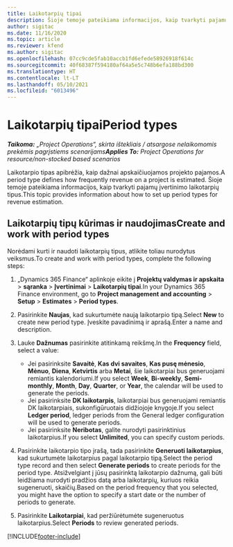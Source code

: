 ```yaml
---
title: Laikotarpių tipai
description: Šioje temoje pateikiama informacijos, kaip tvarkyti pajamų įvertinimo laikotarpių tipus.
author: sigitac
ms.date: 11/16/2020
ms.topic: article
ms.reviewer: kfend
ms.author: sigitac
ms.openlocfilehash: 07cc9cde5fab10accb1fd6efede58926918f614c
ms.sourcegitcommit: 40f68387f594180af64a5e5c748b6efa188bd300
ms.translationtype: HT
ms.contentlocale: lt-LT
ms.lasthandoff: 05/10/2021
ms.locfileid: "6013496"
---
```

# <a name="period-types"></a><span data-ttu-id="91d3c-103">Laikotarpių tipai</span><span class="sxs-lookup"><span data-stu-id="91d3c-103">Period types</span></span>

<span data-ttu-id="91d3c-104">_**Taikoma:** „Project Operations“, skirta ištekliais / atsargose nelaikomomis prekėmis pagrįstiems scenarijams_</span><span class="sxs-lookup"><span data-stu-id="91d3c-104">_**Applies To:** Project Operations for resource/non-stocked based scenarios_</span></span>

<span data-ttu-id="91d3c-105">Laikotarpio tipas apibrėžia, kaip dažnai apskaičiuojamos projekto pajamos.</span><span class="sxs-lookup"><span data-stu-id="91d3c-105">A period type defines how frequently revenue on a project is estimated.</span></span> <span data-ttu-id="91d3c-106">Šioje temoje pateikiama informacijos, kaip tvarkyti pajamų įvertinimo laikotarpių tipus.</span><span class="sxs-lookup"><span data-stu-id="91d3c-106">This topic provides information about how to set up period types for revenue estimation.</span></span> 

## <a name="create-and-work-with-period-types"></a><span data-ttu-id="91d3c-107">Laikotarpių tipų kūrimas ir naudojimas</span><span class="sxs-lookup"><span data-stu-id="91d3c-107">Create and work with period types</span></span>
<span data-ttu-id="91d3c-108">Norėdami kurti ir naudoti laikotarpių tipus, atlikite toliau nurodytus veiksmus.</span><span class="sxs-lookup"><span data-stu-id="91d3c-108">To create and work with period types, complete the following steps:</span></span>

1. <span data-ttu-id="91d3c-109">„Dynamics 365 Finance“ aplinkoje eikite į **Projektų valdymas ir apskaita** > **sąranka** > **Įvertinimai** > **Laikotarpių tipai**.</span><span class="sxs-lookup"><span data-stu-id="91d3c-109">In your Dynamics 365 Finance environment, go to **Project management and accounting** > **Setup** > **Estimates** > **Period types**.</span></span>
2. <span data-ttu-id="91d3c-110">Pasirinkite **Naujas**, kad sukurtumėte naują laikotarpio tipą.</span><span class="sxs-lookup"><span data-stu-id="91d3c-110">Select **New** to create new period type.</span></span> <span data-ttu-id="91d3c-111">Įveskite pavadinimą ir aprašą.</span><span class="sxs-lookup"><span data-stu-id="91d3c-111">Enter a name and description.</span></span>
3. <span data-ttu-id="91d3c-112">Lauke **Dažnumas** pasirinkite atitinkamą reikšmę.</span><span class="sxs-lookup"><span data-stu-id="91d3c-112">In the **Frequency** field, select a value:</span></span>

    - <span data-ttu-id="91d3c-113">Jei pasirinksite **Savaitė**, **Kas dvi savaites**, **Kas pusę mėnesio**, **Mėnuo**, **Diena**, **Ketvirtis** arba **Metai**, šie laikotarpiai bus generuojami remiantis kalendoriumi.</span><span class="sxs-lookup"><span data-stu-id="91d3c-113">If you select **Week**, **Bi-weekly**, **Semi-monthly**, **Month**, **Day**, **Quarter**, or **Year**, the calendar will be used to generate the periods.</span></span> 
    - <span data-ttu-id="91d3c-114">Jei pasirinksite **DK laikotarpis**, laikotarpiai bus generuojami remiantis DK laikotarpiais, sukonfigūruotais didžiojoje knygoje.</span><span class="sxs-lookup"><span data-stu-id="91d3c-114">If you select **Ledger period**, ledger periods from the General ledger configuration will be used to generate periods.</span></span>
    - <span data-ttu-id="91d3c-115">Jei pasirinksite **Neribotas**, galite nurodyti pasirinktinius laikotarpius.</span><span class="sxs-lookup"><span data-stu-id="91d3c-115">If you select **Unlimited**, you can specify custom periods.</span></span>
4. <span data-ttu-id="91d3c-116">Pasirinkite laikotarpio tipo įrašą, tada pasirinkite **Generuoti laikotarpius**, kad sukurtumėte laikotarpius pagal laikotarpio tipą.</span><span class="sxs-lookup"><span data-stu-id="91d3c-116">Select the period type record and then select **Generate periods** to create periods for the period type.</span></span> <span data-ttu-id="91d3c-117">Atsižvelgiant į jūsų pasirinktą laikotarpio dažnumą, gali būti leidžiama nurodyti pradžios datą arba laikotarpių, kuriuos reikia sugeneruoti, skaičių.</span><span class="sxs-lookup"><span data-stu-id="91d3c-117">Based on the period frequency that you selected, you might have the option to specify a start date or the number of periods to generate.</span></span>
5. <span data-ttu-id="91d3c-118">Pasirinkite **Laikotarpiai**, kad peržiūrėtumėte sugeneruotus laikotarpius.</span><span class="sxs-lookup"><span data-stu-id="91d3c-118">Select **Periods** to review generated periods.</span></span>



[!INCLUDE[footer-include](../includes/footer-banner.md)]